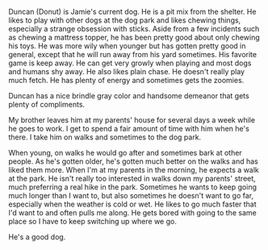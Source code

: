 Duncan (Donut) is Jamie's current dog.  He is a pit mix from the shelter.  He likes to play with other dogs at the dog park and likes chewing things, especially a strange obsession with sticks.  Aside from a few incidents such as chewing a mattress topper, he has been pretty good about only chewing his toys.  He was more wily when younger but has gotten pretty good in general, except that he will run away from his yard sometimes.  His favorite game is keep away.  He can get very growly when playing and most dogs and humans shy away.  He also likes plain chase.  He doesn't really play much fetch.  He has plenty of energy and sometimes gets the zoomies.

Duncan has a nice brindle gray color and handsome demeanor that gets plenty of compliments.

My brother leaves him at my parents' house for several days a week while he goes to work.  I get to spend a fair amount of time with him when he's there.  I take him on walks and sometimes to the dog park.  

When young, on walks he would go after and sometimes bark at other people.  As he's gotten older, he's gotten much better on the walks and has liked them more.  When I'm at my parents in the morning, he expects a walk at the park.  He isn't really too interested in walks down my parents' street, much preferring a real hike in the park.  Sometimes he wants to keep going much longer than I want to, but also sometimes he doesn't want to go far, especially when the weather is cold or wet.  He likes to go much faster that I'd want to and often pulls me along.  He gets bored with going to the same place so I have to keep switching up where we go.

He's a good dog.
